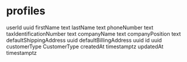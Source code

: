 profiles
============

userId                          uuid
firstName                       text
lastName                        text
phoneNumber                     text
taxIdentificationNumber         text
companyName                     text
companyPosition                 text
defaultShippingAddress          uuid
defaultBillingAddress           uuid
id                              uuid
customerType                    CustomerType
createdAt                       timestamptz
updatedAt                       timestamptz